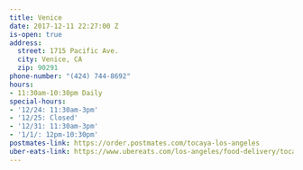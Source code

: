 ```yaml
---
title: Venice
date: 2017-12-11 22:27:00 Z
is-open: true
address:
  street: 1715 Pacific Ave.
  city: Venice, CA
  zip: 90291
phone-number: "(424) 744-8692"
hours:
- 11:30am-10:30pm Daily
special-hours:
- '12/24: 11:30am-3pm'
- '12/25: Closed'
- '12/31: 11:30am-3pm'
- '1/1/: 12pm-10:30pm'
postmates-link: https://order.postmates.com/tocaya-los-angeles
uber-eats-link: https://www.ubereats.com/los-angeles/food-delivery/tocaya-organica-venice/6bYBm3gkSOWfo9J64fMetQ/
---
```


